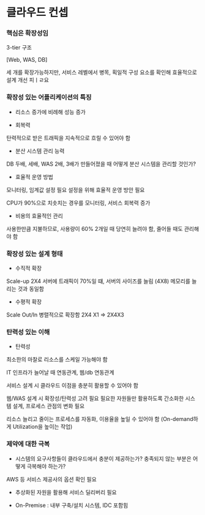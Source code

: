 # 클라우드 컨셉

### 핵심은 확장성임

3-tier 구조

[Web, WAS, DB]

세 개를 확장가능하지만,
서비스 레벨에서 병목, 획일적 구성 요소를 확인해 효율적으로 설계 개선 피ㅣㄹ요


### 확장성 있는 어플리케이션의 특징

* 리소스 증가에 비례해 성능 증가

* 회복력

탄력적으로 받은 트래픽을 지속적으로 흐릴 수 있어야 함

* 분산 시스템 관리 능력

DB 두배, 세배, WAS 2배, 3배가 만들어졌을 때 어떻게 분산 시스템을 관리할 것인가?

* 효율적 운영 방법

모니터링, 임계값 설정 필요
설정을 위해 효율적 운영 방안 필요

CPU가 90%으로 치솟치는 경우를 모니터링, 서비스 회복력 증가

* 비용의 효율적인 관리

사용한만큼 지불하므로, 사용량이 60% 2개일 때 당연히 늘려야 함, 줄어들 때도 관리해야 함

### 확장성 있는 설계 형태

* 수직적 확장

Scale-up
2X4 서버에 트래픽이 70%일 떄, 서버의 사이즈를 늘림 (4X8)
메모리를 늘리는 것과 동일함

* 수평적 확장

Scale Out/In
병렬적으로 확장함
2X4 X1 => 2X4X3

### 탄력성 있는 이해

* 탄력성

최소한의 마찰로 리소스를 스케일 가능해야 함

IT 인프라가 늘어날 때 연동관계, 웹/db 연동관계

서비스 설계 시 클라우드 이점을 충분히 활용할 수 있어야 함

웹/WAS 설계 시 확장성/탄력성 고려 필요
필요한 자원들만 활용하도록 간소화한 시스템 설계, 프로세스 관점의 변화 필요

리소스 늘리고 줄이는 프로세스를 자동화, 이용율을 높일 수 있어야 함
(On-demand하게 Utilization을 높이는 작업)

### 제약에 대한 극복

* 시스템의 요구사항들이 클라우드에서 충분이 제공하는가?
충족되지 않는 부분은 어떻게 극복해야 하는가?

AWS 등 서비스 제공사의 옵션 확인 필요

* 추상화된 자원을 활용해 서비스 딜리버리 필요

* On-Premise : 내부 구축/설치 시스템, IDC 포함힘

